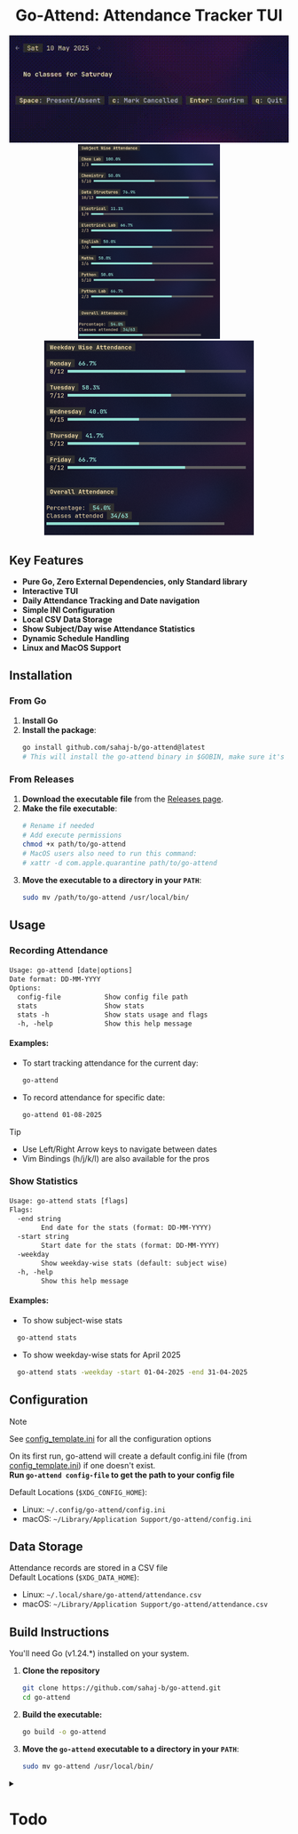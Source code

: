 <H1 align="center"> Go-Attend: Attendance Tracker TUI </H1>

<p align="center">
  <img src="./go-attend.gif" alt="TUI Demo">
  <img src="./stats.png" alt="Stats Demo" height="350">
  <img src="./stats-weekday.png" alt="Stats Weekday Demo" height="350">
</p>

## Key Features

- **Pure Go, Zero External Dependencies, only Standard library** 
- **Interactive TUI** 
- **Daily Attendance Tracking and Date navigation** 
- **Simple INI Configuration** 
- **Local CSV Data Storage**
- **Show Subject/Day wise Attendance Statistics**
- **Dynamic Schedule Handling**
- **Linux and MacOS Support**

## Installation

### From Go
1. **Install Go**
2. **Install the package**:
    ```bash
    go install github.com/sahaj-b/go-attend@latest
    # This will install the go-attend binary in $GOBIN, make sure it's in your PATH
    ```

### From Releases
1. **Download the executable file** from the [Releases page](https://github.com/sahaj-b/go-attend/releases).
2. **Make the file executable**:
    ```bash
    # Rename if needed
    # Add execute permissions
    chmod +x path/to/go-attend
    # MacOS users also need to run this command:
    # xattr -d com.apple.quarantine path/to/go-attend
    ```
3. **Move the executable to a directory in your `PATH`**:
    ```bash
    sudo mv /path/to/go-attend /usr/local/bin/
    ```

## Usage
### Recording Attendance
```
Usage: go-attend [date|options]
Date format: DD-MM-YYYY
Options:
  config-file           Show config file path
  stats                 Show stats
  stats -h              Show stats usage and flags
  -h, -help             Show this help message
```
#### Examples:
- To start tracking attendance for the current day:
  ```bash
  go-attend
  ```
- To record attendance for specific date:
  ```bash
  go-attend 01-08-2025
  ```

> [!TIP]
> - Use Left/Right Arrow keys to navigate between dates  
> - Vim Bindings (h/j/k/l) are also available for the pros

### Show Statistics
```
Usage: go-attend stats [flags]
Flags:
  -end string
        End date for the stats (format: DD-MM-YYYY)
  -start string
        Start date for the stats (format: DD-MM-YYYY)
  -weekday
        Show weekday-wise stats (default: subject wise)
  -h, -help
        Show this help message
```
#### Examples:
- To show subject-wise stats
```bash
  go-attend stats
```
- To show weekday-wise stats for April 2025
```bash
  go-attend stats -weekday -start 01-04-2025 -end 31-04-2025
```

## Configuration
> [!NOTE]
> See [config_template.ini](./config/config_template.ini) for all the configuration options

On its first run, go-attend will create a default config.ini file (from [config_template.ini](./config/config_template.ini)) if one doesn't exist.  
**Run `go-attend config-file` to get the path to your config file**

Default Locations (`$XDG_CONFIG_HOME`):
- Linux: `~/.config/go-attend/config.ini`
- macOS: `~/Library/Application Support/go-attend/config.ini`

## Data Storage
Attendance records are stored in a CSV file  
Default Locations (`$XDG_DATA_HOME`):
- Linux: `~/.local/share/go-attend/attendance.csv`
- macOS: `~/Library/Application Support/go-attend/attendance.csv`

## Build Instructions

You'll need Go (v1.24.*) installed on your system.

1.  **Clone the repository**
    ```bash
    git clone https://github.com/sahaj-b/go-attend.git
    cd go-attend
    ```

2.  **Build the executable:**
    ```bash
    go build -o go-attend
    ```
3. **Move the `go-attend` executable to a directory in your `PATH`**:

    ```bash
    sudo mv go-attend /usr/local/bin/
    ```

<details>
<summary><H1>Todo</H1></summary>
<br>

- [x] TUI rendering (MVP)
- [x] State creation and management from scratch (MVP)
- [x] `store.go`: handle attendance storage in csv
- [x] move state logic in `state.go`
- [x] add tests for `store.go`
- [x] add date changing functionality in State
- [x] add caching for State items
- [x] cache records in `store.go`
- [x] refactor `store.go`: make CSVStore implementing DataStore interface
- [x] chore: split into different packages
- [x] refactor: fix cyclic imports
- [x] use strings.Builder instead of concatenation?
- [x] `ini_parser.go`: parse timetable, startDate, etc
- [x] copy template config on first run
- [x] handle schedule change (subjects added/removed/both)
- [x] fix store tests
- [x] handle duplicate subjects
- [x] add tests for `ini_parser.go`
- [x] save only if state is changed
- [x] handle unscheduled_as_cancelled config
- [x] make `stats.go` for attendance stats
- [x] make `stats_view.go` for stats display
- [x] handle arguments: start/end, date, remove record, rename subject etc
- [x] README: add build, install and usage instructions
- [ ] CI/CD: github actions, releases
- [ ] add rename subject functionality in CLI
- [ ] publish to AUR?
- [ ] support windows using `term` package? (ain't gonna happen)

</details>

